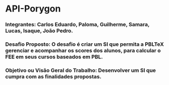 # API-Porygon<br>

### Integrantes: Carlos Eduardo, Paloma, Guilherme, Samara, Lucas, Isaque, João Pedro.

### Desafio Proposto: O desafio é criar um SI que permita a PBLTeX gerenciar e acompanhar os scores dos alunos, para calcular o FEE em seus cursos baseados em PBL.

### Objetivo ou Visão Geral do Trabalho: Desenvolver um SI que cumpra com as finalidades propostas.

### 
